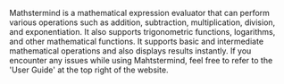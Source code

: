 Mathstermind is a mathematical expression evaluator that can perform various operations such as addition, subtraction, multiplication, division, and exponentiation. It also supports trigonometric functions, logarithms, and other mathematical functions. It supports basic and intermediate mathematical operations and also displays results instantly.
If you encounter any issues while using Mahtstermind, feel free to refer to the 'User Guide' at the top right of the website.
